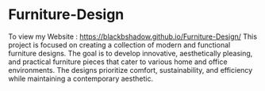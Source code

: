 # Furniture-Design 
To view my Website : https://blackbshadow.github.io/Furniture-Design/
This project is focused on creating a collection of modern and functional furniture designs. The goal is to develop innovative, aesthetically pleasing, and practical furniture pieces that cater to various home and office environments. The designs prioritize comfort, sustainability, and efficiency while maintaining a contemporary aesthetic.

